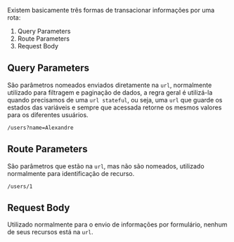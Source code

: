 Existem basicamente três formas de transacionar informações por uma rota:
1. Query Parameters
2. Route Parameters
3. Request Body

## Query Parameters
São parâmetros nomeados enviados diretamente na `url`, normalmente utilizado para filtragem e paginação de dados, a regra geral é utilizá-la quando precisamos de uma `url stateful`, ou seja, uma `url` que guarde os estados das variáveis e sempre que acessada retorne os mesmos valores para os diferentes usuários.

```
/users?name=Alexandre
```
## Route Parameters
São parâmetros que estão na `url`, mas não são nomeados, utilizado normalmente para identificação de recurso.

```
/users/1
```

## Request Body
Utilizado normalmente para o envio de informações por formulário, nenhum de seus recursos está na `url`.